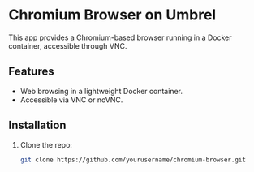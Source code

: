 # Chromium Browser on Umbrel

This app provides a Chromium-based browser running in a Docker container, accessible through VNC.

## Features
- Web browsing in a lightweight Docker container.
- Accessible via VNC or noVNC.

## Installation
1. Clone the repo:
   ```bash
   git clone https://github.com/yourusername/chromium-browser.git
